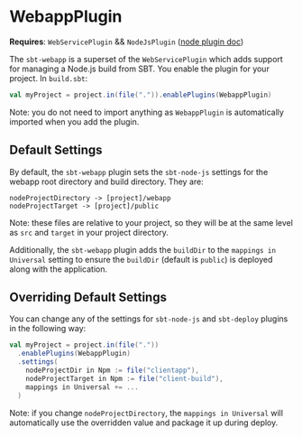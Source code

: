 # WebappPlugin

**Requires**: `WebServicePlugin` && `NodeJsPlugin` ([node plugin doc](node-js.md))

The `sbt-webapp` is a superset of the `WebServicePlugin` which adds support for managing a Node.js build from SBT. You enable the plugin for your project. In `build.sbt`:

```scala
val myProject = project.in(file(".")).enablePlugins(WebappPlugin)
```

Note: you do not need to import anything as `WebappPlugin` is automatically imported when you add the plugin.

## Default Settings

By default, the `sbt-webapp` plugin sets the `sbt-node-js` settings for the webapp root directory and build directory. They are:

    nodeProjectDirectory -> [project]/webapp
    nodeProjectTarget -> [project]/public

Note: these files are relative to your project, so they will be at the same level as `src` and `target` in your project directory.

Additionally, the `sbt-webapp` plugin adds the `buildDir` to the `mappings in Universal` setting to ensure the `buildDir` (default is `public`) is deployed along with the application.

## Overriding Default Settings

You can change any of the settings for `sbt-node-js` and `sbt-deploy` plugins in the following way:

```scala
val myProject = project.in(file("."))
  .enablePlugins(WebappPlugin)
  .settings(
    nodeProjectDir in Npm := file("clientapp"),
    nodeProjectTarget in Npm := file("client-build"),
    mappings in Universal += ...
  )
```

Note: if you change `nodeProjectDirectory`, the `mappings in Universal` will automatically use the overridden value and package it up during deploy.
